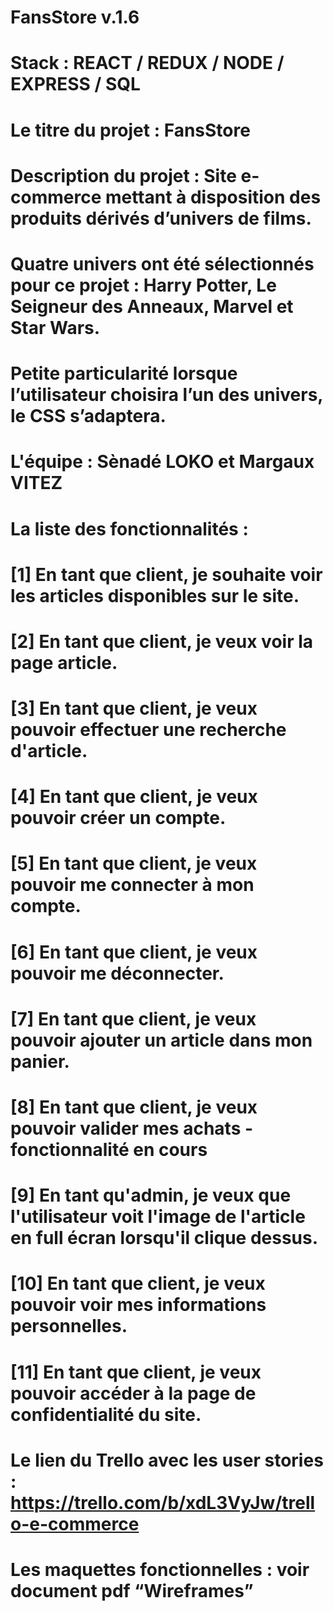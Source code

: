 # FansStore v.1.6

# Stack : REACT / REDUX / NODE / EXPRESS / SQL
  

# Le titre du projet : FansStore  
# Description du projet : Site e-commerce mettant à disposition des produits dérivés d’univers de films.  
# Quatre univers ont été sélectionnés pour ce projet : Harry Potter, Le Seigneur des Anneaux, Marvel et Star Wars.  
# Petite particularité lorsque l’utilisateur choisira l’un des univers, le CSS s’adaptera.  


# L'équipe : Sènadé LOKO et Margaux VITEZ  


# La liste des fonctionnalités :   
# [1] En tant que client, je souhaite voir les articles disponibles sur le site.  
# [2] En tant que client, je veux voir la page article.  
# [3] En tant que client, je veux pouvoir effectuer une recherche d'article.  
# [4] En tant que client, je veux pouvoir créer un compte.  
# [5] En tant que client, je veux pouvoir me connecter à mon compte.  
# [6] En tant que client, je veux pouvoir me déconnecter.  
# [7] En tant que client, je veux pouvoir ajouter un article dans mon panier.  
# [8] En tant que client, je veux pouvoir valider mes achats  - fonctionnalité en cours 
# [9] En tant qu'admin, je veux que l'utilisateur voit l'image de l'article en full écran lorsqu'il clique dessus.  
# [10] En tant que client, je veux pouvoir voir mes informations personnelles.  
# [11] En tant que client, je veux pouvoir accéder à la page de confidentialité du site.  

# Le lien du Trello avec les user stories : https://trello.com/b/xdL3VyJw/trello-e-commerce  

# Les maquettes fonctionnelles : voir document pdf “Wireframes” 
